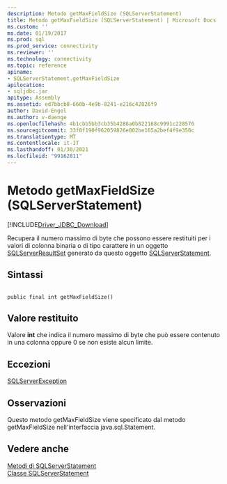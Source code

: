 ```yaml
---
description: Metodo getMaxFieldSize (SQLServerStatement)
title: Metodo getMaxFieldSize (SQLServerStatement) | Microsoft Docs
ms.custom: ''
ms.date: 01/19/2017
ms.prod: sql
ms.prod_service: connectivity
ms.reviewer: ''
ms.technology: connectivity
ms.topic: reference
apiname:
- SQLServerStatement.getMaxFieldSize
apilocation:
- sqljdbc.jar
apitype: Assembly
ms.assetid: ed7bbcb8-660b-4e9b-8241-e216c42826f9
author: David-Engel
ms.author: v-daenge
ms.openlocfilehash: 4b1cbb5bb3cb35b4286a0b822168c9991c228576
ms.sourcegitcommit: 33f0f190f962059826e002be165a2bef4f9e350c
ms.translationtype: MT
ms.contentlocale: it-IT
ms.lasthandoff: 01/30/2021
ms.locfileid: "99162811"
---
```

# <a name="getmaxfieldsize-method-sqlserverstatement"></a>Metodo getMaxFieldSize (SQLServerStatement)
[!INCLUDE[Driver_JDBC_Download](../../../includes/driver_jdbc_download.md)]

  Recupera il numero massimo di byte che possono essere restituiti per i valori di colonna binaria o di tipo carattere in un oggetto [SQLServerResultSet](../../../connect/jdbc/reference/sqlserverresultset-class.md) generato da questo oggetto [SQLServerStatement](../../../connect/jdbc/reference/sqlserverstatement-class.md).  
  
## <a name="syntax"></a>Sintassi  
  
```  
  
public final int getMaxFieldSize()  
```  
  
## <a name="return-value"></a>Valore restituito  
 Valore **int** che indica il numero massimo di byte che può essere contenuto in una colonna oppure 0 se non esiste alcun limite.  
  
## <a name="exceptions"></a>Eccezioni  
 [SQLServerException](../../../connect/jdbc/reference/sqlserverexception-class.md)  
  
## <a name="remarks"></a>Osservazioni  
 Questo metodo getMaxFieldSize viene specificato dal metodo getMaxFieldSize nell'interfaccia java.sql.Statement.  
  
## <a name="see-also"></a>Vedere anche  
 [Metodi di SQLServerStatement](../../../connect/jdbc/reference/sqlserverstatement-methods.md)   
 [Classe SQLServerStatement](../../../connect/jdbc/reference/sqlserverstatement-class.md)  
  
  
